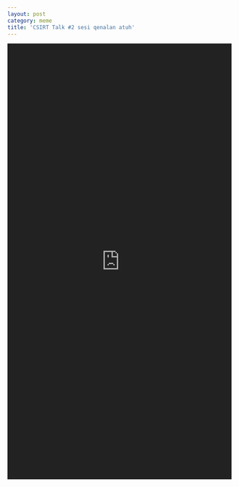 ```yaml
---
layout: post
category: meme
title: 'CSIRT Talk #2 sesi qenalan atuh'
---
```


<iframe src="https://www.facebook.com/plugins/post.php?href=https%3A%2F%2Fwww.facebook.com%2F100004896060156%2Fvideos%2F687085666917958%2F&show_text=true&width=500&height=978" width="100%" height="978" style="border:none;filter:invert(1);" scrolling="no" frameborder="0" allowfullscreen="true" allow="autoplay; clipboard-write; encrypted-media; picture-in-picture; web-share"></iframe>